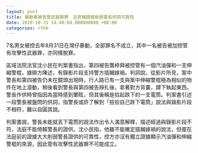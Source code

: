 ```yaml
---
layout: post
title: 暴動案被告管武器脫罪　法官稱證據削弱警長供詞可靠性
date: 2020-10-31 14:40:04.000000000 +08:00
categories: rthk
---
```


7名男女被控去年8月31日在灣仔暴動，全部罪名不成立，其中一名被告被加控管有攻擊性武器罪，亦同樣脫罪。

區域法院法官沈小民在判案書指出，第四被告龔梓舜被控管有一個汽油彈和一支伸縮警棍，據辯方陳述，有錄影片段支持警方插贓嫁禍。判詞說，從影片所見，案中警長和第四被告仍未在鏡頭出現時，行人路已有一支與案中伸縮警棍極為相似的物件在地上滾動，稍後看到警長與第四被告掙扎後，拿著對方背嚢，蹲下執起東西。警長作供時曾指因為當時感到暈眩，但其後稱是拾起跌下的一支電筒。判案書引述一段警長被盤問的供詞，指警長或許了解到「撿拾自己跌下電筒」說法與錄影片段不相符，難以自圓其說。

判案書說，警長未能就丟下電筒的說法作出令人滿意解釋，描述經過與錄影片段不符，法庭不能倚賴警長的證供。沈小民指，他雖不能確定插贓嫁禍的說法，但擺在法庭前的證據大大削弱警長證供的可靠性，控方亦沒有獨立證據顯示汽油彈和伸縮警棍的來源，因此管有攻擊性武器罪不可能成立。
